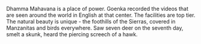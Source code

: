 Dhamma Mahavana is a place of power. Goenka recorded the videos that are seen around the world in English at that center. The facilities are top tier. The natural beauty is unique - the foothills of the Sierras, covered in Manzanitas and birds everywhere. Saw seven deer on the seventh day, smelt a skunk, heard the piercing screech of a hawk. 